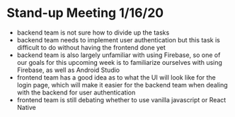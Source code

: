 # Stand-up Meeting 1/16/20
* backend team is not sure how to divide up the tasks
* backend team needs to implement user authentication but this task is difficult to do without having the frontend done yet
* backend team is also largely unfamiliar with using Firebase, so one of our goals for this upcoming week is to familiarize ourselves with using Firebase, as well as Android Studio
* frontend team has a good idea as to what the UI will look like for the login page, which will make it easier for the backend team when dealing with the backend for user authentication
* frontend team is still debating whether to use vanilla javascript or React Native
